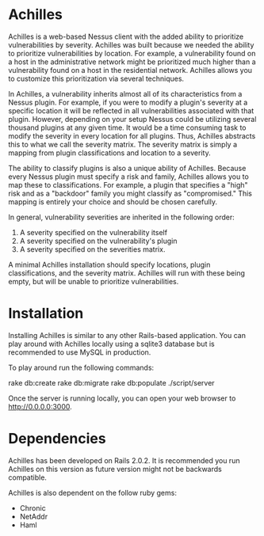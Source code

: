Achilles
========

Achilles is a web-based Nessus client with the added ability to prioritize vulnerabilities by severity. Achilles was built because we needed the ability to prioritize vulnerabilities by location. For example, a vulnerability found on a host in the administrative network might be prioritized much higher than a vulnerability found on a host in the residential network. Achilles allows you to customize this prioritization via several techniques.

In Achilles, a vulnerability inherits almost all of its characteristics from a Nessus plugin. For example, if you were to modify a plugin's severity at a specific location it will be reflected in all vulnerabilities associated with that plugin. However, depending on your setup Nessus could be utilizing several thousand plugins at any given time. It would be a time consuming task to modify the severity in every location for all plugins. Thus, Achilles abstracts this to what we call the severity matrix. The severity matrix is simply a mapping from plugin classifications and location to a severity. 

The ability to classify plugins is also a unique ability of Achilles. Because every Nessus plugin must specify a risk and family, Achilles allows you to map these to classifications. For example, a plugin that specifies a "high" risk and as a "backdoor" family you might classify as "compromised." This mapping is entirely your choice and should be chosen carefully.

In general, vulnerability severities are inherited in the following order:

  1. A severity specified on the vulnerability itself
  2. A severity specified on the vulnerability's plugin
  3. A severity specified on the severities matrix.

A minimal Achilles installation should specify locations, plugin classifications, and the severity matrix. Achilles will run with these being empty, but will be unable to prioritize vulnerabilities.

Installation
============

Installing Achilles is similar to any other Rails-based application. You can play around with Achilles locally using a sqlite3 database but is recommended to use MySQL in production.

To play around run the following commands:

  rake db:create
  rake db:migrate
  rake db:populate
  ./script/server

Once the server is running locally, you can open your web browser to http://0.0.0.0:3000.

Dependencies
============

Achilles has been developed on Rails 2.0.2. It is recommended you run Achilles on this version as future version might not be backwards compatible.

Achilles is also dependent on the follow ruby gems:
  - Chronic
  - NetAddr
  - Haml
